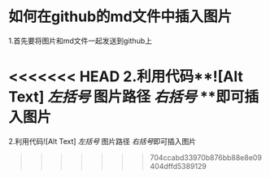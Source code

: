 # 如何在github的md文件中插入图片

1.首先要将图片和md文件一起发送到github上

<<<<<<< HEAD
2.利用代码**![Alt Text]  *左括号* 图片路径 *右括号* **即可插入图片
=======
2.利用代码![Alt Text]  *左括号* 图片路径 *右括号*即可插入图片
>>>>>>> 704ccabd33970b876bb88e8e09404dffd5389129


